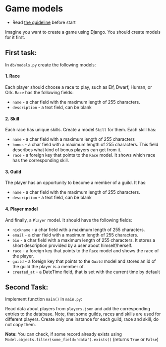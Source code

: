 # Game models

- Read [the guideline](https://github.com/mate-academy/py-task-guideline/blob/main/README.md) before start

Imagine you want to create a game using Django. 
You should create models for it first. 


## First task:
In `db/models.py` create the following models:
#### 1. Race
Each player should choose a race to play, such as Elf, Dwarf, Human, or Ork.
`Race` has the following fields:
- `name` - a char field with the maximum length of 255 characters.
- `description` - a text field, can be blank

#### 2. Skill
Each race has unique skills. Create a model `Skill` for them.
Each skill has:
- `name` - a char field with a maximum length of 255 characters
- `bonus` - a char field with a maximum length of 255 characters. 
This field describes what kind of bonus players can get from it. 
- `race` - a foreign key that points to the `Race` model. It shows which race has the corresponding skill.

#### 3. Guild
The player has an opportunity to become a member of a guild. 
It has:
- `name` - a char field with the maximum length of 255 characters.
- `description` - a text field, can be blank


#### 4. Player model
And finally, a `Player` model.
It should have the following fields:
- `nickname` - a char field with a maximum length of 255 characters.
- `email` - a char field with a maximum length of 255 characters.
- `bio` - a char field with a maximum length of 255 characters. 
It stores a short description provided by a user about himself/herself.
- `race` - a foreign key that points to the `Race` model and shows 
the race of the player.
- `guild` - a foreign key that points to the `Guild` model and stores
an id of the guild the player is a member of.
- `created_at` - a DateTime field, that is set with the current time by default


## Second Task:

Implement function `main()` in `main.py`:

Read data about players from `players.json` and add the corresponding entries to the database.
Note, that some guilds, races and skills are used for different players. Create only one
instance for each guild, race and skill, do not copy them.

**Note**: You can check, if some record already exists using 
`Model.objects.filter(some_field='data').exists()` (returns `True` or `False`)
